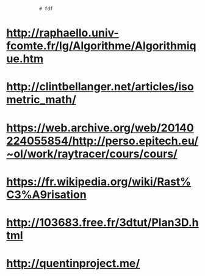 				# fdf
# http://raphaello.univ-fcomte.fr/Ig/Algorithme/Algorithmique.htm
# http://clintbellanger.net/articles/isometric_math/
# https://web.archive.org/web/20140224055854/http://perso.epitech.eu/~ol/work/raytracer/cours/cours/
# https://fr.wikipedia.org/wiki/Rast%C3%A9risation
# http://103683.free.fr/3dtut/Plan3D.html

# http://quentinproject.me/
